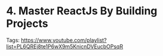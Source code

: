 # 4. Master ReactJs By Building Projects

Tags: https://www.youtube.com/playlist?list=PL6QREj8te1P6wX9m5KnicnDVEucbOPsqR